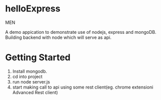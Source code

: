 helloExpress
============
MEN

A demo appication to demonstrate use of nodejs, express and mongoDB.
Building backend with node which will serve as api.

Getting Started
=================
1. Install mongodb.
2. cd into project
3. run node server.js
4. start making call to api using some rest client(eg. chrome extensioni Advanced Rest client)
 
